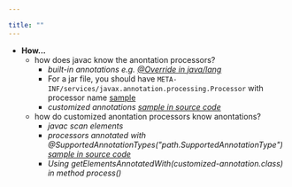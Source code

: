 ```yaml
---

title: "" 
---
```


- **How...**
  - how does javac know the anontation processors?
    - *built-in annotations e.g. [@Override in java/lang](https://github.com/openjdk/jdk/blob/master/src/java.base/share/classes/java/lang/Override.java)*
    - For a jar file, you should have `META-INF/services/javax.annotation.processing.Processor` with processor name [sample](https://riptutorial.com/java/example/19926/compile-time-processing-using-annotation-processor)
    - *customized annotations [sample in source code](https://github.com/openjdk/jdk/blob/master/test/langtools/tools/javac/processing/ReportOnImportedModuleAnnotation/mods-src1/annotation/annotation/ModuleWarn.java)*
  - how do customized anontation processors know anontations?
    - *javac scan elements*
    - *processors annotated with @SupportedAnnotationTypes("path.SupportedAnnotationType") [sample in source code](https://github.com/openjdk/jdk/blob/master/test/langtools/tools/javac/processing/ReportOnImportedModuleAnnotation/mods-src1/processor/processor/ModuleWarnProcessor.java)*
    - *Using getElementsAnnotatedWith(customized-annotation.class) in method process()*
